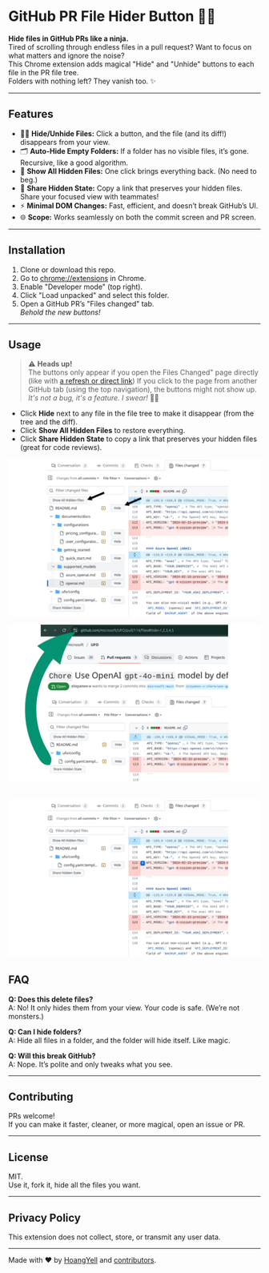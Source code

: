 # GitHub PR File Hider Button 🚫📄

**Hide files in GitHub PRs like a ninja.**  
Tired of scrolling through endless files in a pull request? Want to focus on what matters and ignore the noise?  
This Chrome extension adds magical "Hide" and "Unhide" buttons to each file in the PR file tree.  
Folders with nothing left? They vanish too. ✨

---

## Features

- 🕵️‍♂️ **Hide/Unhide Files:** Click a button, and the file (and its diff!) disappears from your view.
- 🗂️ **Auto-Hide Empty Folders:** If a folder has no visible files, it’s gone. Recursive, like a good algorithm.
- 👀 **Show All Hidden Files:** One click brings everything back. (No need to beg.)
- 🔗 **Share Hidden State:** Copy a link that preserves your hidden files. Share your focused view with teammates!
- ⚡ **Minimal DOM Changes:** Fast, efficient, and doesn’t break GitHub’s UI.
- 🌐 **Scope:** Works seamlessly on both the commit screen and PR screen.

---

## Installation

1. Clone or download this repo.
2. Go to <a href="chrome://extensions" target="_blank">chrome://extensions</a> in Chrome.
3. Enable "Developer mode" (top right).
4. Click "Load unpacked" and select this folder.
5. Open a GitHub PR’s "Files changed" tab.  
   _Behold the new buttons!_

---

## Usage

> ⚠️ **Heads up!**  
> The buttons only appear if you open the Files Changed" page directly (like with 
<a href="http://www.github.com/HoangYell/github-pr-file-hider-button/pull/2/files" target="_blank">a refresh or direct link</a>)
> If you click to the page from another GitHub tab (using the top navigation), the buttons might not show up.  
> _It's not a bug, it's a feature. I swear!_ 🐞👻

- Click **Hide** next to any file in the file tree to make it disappear (from the tree and the diff).
- Click **Show All Hidden Files** to restore everything.
- Click **Share Hidden State** to copy a link that preserves your hidden files (great for code reviews).

![Hide Buttons](https://github.com/HoangYell/github-pr-file-hider-button/blob/main/images/Hide%20Share%20buttons.png)

![Share Hidden Files](https://github.com/HoangYell/github-pr-file-hider-button/blob/main/images/Share%20Hidden%20State.png)

![Result](https://github.com/HoangYell/github-pr-file-hider-button/blob/main/images/Hidden%20Files.jpg)
---

## FAQ

**Q: Does this delete files?**  
A: No! It only hides them from your view. Your code is safe. (We’re not monsters.)

**Q: Can I hide folders?**  
A: Hide all files in a folder, and the folder will hide itself. Like magic.

**Q: Will this break GitHub?**  
A: Nope. It’s polite and only tweaks what you see.

---

## Contributing

PRs welcome!  
If you can make it faster, cleaner, or more magical, open an issue or PR.

---

## License

MIT.  
Use it, fork it, hide all the files you want.

---

## Privacy Policy

This extension does not collect, store, or transmit any user data.

---

Made with ❤️ by [HoangYell](https://hoangyell.com/) and [contributors](https://github.com/HoangYell/github-pr-file-hider-button/graphs/contributors).
